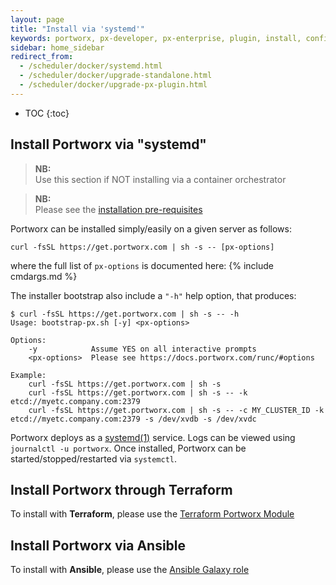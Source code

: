 ```yaml
---
layout: page
title: "Install via 'systemd'"
keywords: portworx, px-developer, px-enterprise, plugin, install, configure, container, storage, runc, oci
sidebar: home_sidebar
redirect_from:
  - /scheduler/docker/systemd.html
  - /scheduler/docker/upgrade-standalone.html
  - /scheduler/docker/upgrade-px-plugin.html
---
```


* TOC
{:toc}

## Install Portworx via "systemd"

>**NB:**<br/> Use this section if NOT installing via a container orchestrator

>**NB:**<br/> Please see the [installation pre-requisites](/runc/index.html#prerequisites)

Portworx can be installed simply/easily on a given server as follows:

```
curl -fsSL https://get.portworx.com | sh -s -- [px-options]
```
where the full list of `px-options` is documented here:
{% include cmdargs.md %}

The installer bootstrap also include a `"-h"` help option, that produces:
```
$ curl -fsSL https://get.portworx.com | sh -s -- -h
Usage: bootstrap-px.sh [-y] <px-options>

Options:
    -y            Assume YES on all interactive prompts
    <px-options>  Please see https://docs.portworx.com/runc/#options

Example:
    curl -fsSL https://get.portworx.com | sh -s
    curl -fsSL https://get.portworx.com | sh -s -- -k etcd://myetc.company.com:2379
    curl -fsSL https://get.portworx.com | sh -s -- -c MY_CLUSTER_ID -k etcd://myetc.company.com:2379 -s /dev/xvdb -s /dev/xvdc
```

Portworx deploys as a [systemd(1)](https://en.wikipedia.org/wiki/Systemd) service.
Logs can be viewed using `journalctl -u portworx`.
Once installed, Portworx can be started/stopped/restarted via `systemctl`.

## Install Portworx through Terraform

To install with **Terraform**, please use the [Terraform Portworx Module](https://registry.terraform.io/modules/portworx/portworx-instance/)

## Install Portworx via Ansible

To install with **Ansible**, please use the [Ansible Galaxy role](https://galaxy.ansible.com/portworx/portworx-defaults/)

